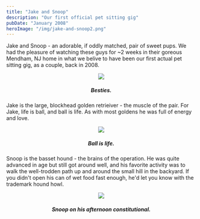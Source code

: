 ```yaml
---
title: "Jake and Snoop"
description: "Our first official pet sitting gig"
pubDate: "January 2008"
heroImage: "/img/jake-and-snoop2.png"
---
```


Jake and Snoop - an adorable, if oddly matched, pair of sweet pups. We had the pleasure of watching these guys for ~2 weeks in their goreous Mendham, NJ home in what we belive to have been our first actual pet sitting gig, as a couple, back in 2008.

<div style="text-align:center; padding:0px 20px;">
    <img src="/img/jake-and-snoop3.png">
    <h5>Besties.</h5>
</div>

Jake is the large, blockhead golden retrieiver - the muscle of the pair.  For Jake, life is ball, and ball is life. As with most goldens he was full of energy and love.

<div style="text-align:center; padding:0px 20px;">
    <img src="/img/jake-ball.png">
    <h5>Ball is life.</h5>
</div>

Snoop is the basset hound - the brains of the operation. He was quite advanced in age but still got around well, and his favorite activity was to walk the well-trodden path up and around the small hill in the backyard. If you didn't open his can of wet food fast enough, he'd let you know with the trademark hound howl.

<div style="text-align:center; padding:0px 20px;">
    <img src="/img/snoop-walk.png">
    <h5>Snoop on his afternoon constitutional.</h5>
</div>
